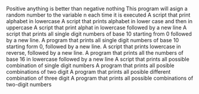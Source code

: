 Positive anything is better than negative nothing
This program will asign a random number to the variable n each time it is executed
A script that print alphabet in lowercase
A script that prints alphabet in lower case and then in uppercase
A script that print alphat in lowercase followed by a new line
A script that prints all single digit numbers of base 10 starting from 0 followed by a new line.
A program that prints all single digit numbers of base 10 starting form 0, followed by a new line.
A script that prints lowercase in reverse, followed by a new line.
A program that prints all the numbers of base 16 in lowercase followed by a new line
A script that prints all possible combination of single digit numbers
A program that prints all posible combinations of two digit
A program that prints all posible different combination of three digit
A program that prints all possible combinations of two-digit numbers
